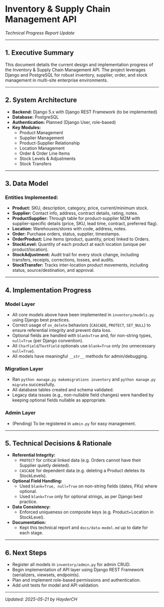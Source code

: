 # Inventory & Supply Chain Management API  
*Technical Progress Report Update*

---

## 1. Executive Summary

This document details the current design and implementation progress of the Inventory & Supply Chain Management API. The project leverages Django and PostgreSQL for robust inventory, supplier, order, and stock management in multi-site enterprise environments.

---

## 2. System Architecture

- **Backend:** Django 5.x with Django REST Framework (to be implemented)
- **Database:** PostgreSQL
- **Authentication:** Planned (Django User, role-based)
- **Key Modules:**  
  - Product Management  
  - Supplier Management  
  - Product-Supplier Relationship  
  - Location Management  
  - Order & Order Line Items  
  - Stock Levels & Adjustments  
  - Stock Transfers

---

## 3. Data Model

### **Entities Implemented:**
- **Product:** SKU, description, category, price, current/minimum stock.
- **Supplier:** Contact info, address, contract details, rating, notes.
- **ProductSupplier:** Through table for product-supplier M2M with supplier-specific details (price, SKU, lead time, contract, preferred flag).
- **Location:** Warehouses/stores with code, address, notes.
- **Order:** Purchase orders, status, supplier, timestamps.
- **OrderProduct:** Line items (product, quantity, price) linked to Orders.
- **StockLevel:** Quantity of each product at each location (unique per product/location).
- **StockAdjustment:** Audit trail for every stock change, including transfers, receipts, corrections, losses, and audits.
- **StockTransfer:** Tracks inter-location product movements, including status, source/destination, and approval.

---

## 4. Implementation Progress

### **Model Layer**
- All core models above have been implemented in `inventory/models.py` using Django best practices.
- Correct usage of `on_delete` behaviors (`CASCADE`, `PROTECT`, `SET_NULL`) to ensure referential integrity and prevent data loss.
- Optional fields are handled with `blank=True` and, for non-string types, `null=True` (per Django convention).
- All `CharField`/`TextField` optionals use `blank=True` only (no unnecessary `null=True`).
- All models have meaningful `__str__` methods for admin/debugging.

### **Migration Layer**
- Ran `python manage.py makemigrations inventory` and `python manage.py migrate` successfully.
- All database tables created and schema validated.
- Legacy data issues (e.g., non-nullable field changes) were handled by keeping optional fields nullable as appropriate.

### **Admin Layer**
- (Pending) To be registered in `admin.py` for easy management.

---

## 5. Technical Decisions & Rationale

- **Referential Integrity:**  
  - `PROTECT` for critical linked data (e.g. Orders cannot have their Supplier quietly deleted).
  - `CASCADE` for dependent data (e.g. deleting a Product deletes its StockLevels).
- **Optional Field Handling:**  
  - Used `blank=True, null=True` on non-string fields (dates, FKs) where optional.
  - Used `blank=True` only for optional strings, as per Django best practice.
- **Data Consistency:**  
  - Enforced uniqueness on composite keys (e.g. Product+Location in StockLevel).
- **Documentation:**  
  - Kept this technical report and `docs/data-model.md` up to date for each stage.

---

## 6. Next Steps

- Register all models in `inventory/admin.py` for admin CRUD.
- Begin implementation of API layer using Django REST Framework (serializers, viewsets, endpoints).
- Plan and implement role-based permissions and authentication.
- Add unit tests for model and API validation.

---

*Updated: 2025-05-21 by HayderCH*